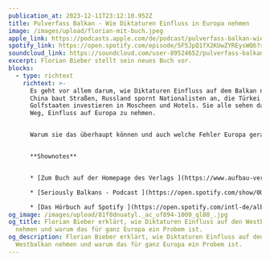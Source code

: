 ```yaml
---
publication_at: 2023-12-11T23:12:10.952Z
title: Pulverfass Balkan - Wie Diktaturen Einfluss in Europa nehmen
image: /images/upload/florian-mit-buch.jpeg
apple_link: https://podcasts.apple.com/de/podcast/pulverfass-balkan-wie-diktaturen-einfluss-in-europa/id1170436903?i=1000638245783
spotify_link: https://open.spotify.com/episode/5F5JpQ1fX2KUwZYREysWQ6?si=5d04419531e24822
soundcloud_link: https://soundcloud.com/user-89524652/pulverfass-balkan-wie-diktaturen-einfluss-in-europa-nehmen
excerpt: Florian Bieber stellt sein neues Buch vor.
blocks:
  - type: richtext
    richtext: >-
      Es geht vor allem darum, wie Diktaturen Einfluss auf dem Balkan nehmen.
      China baut Straßen, Russland spornt Nationalisten an, die Türkei und die
      Golfstaaten investieren in Moscheen und Hotels. Sie alle sehen darin einen
      Weg, Einfluss auf Europa zu nehmen.


      Warum sie das überhaupt können und auch welche Fehler Europa gerade macht - darum geht es im Gespräch. Dabei lässt Krsto es sich natürlich nicht nehmen, mal zu klären, was dem Herrn Professor eigentlich einfällt, einen Balkan-Podcast zu starten, ohne vorher nach Erlaubnis zu fragen.


      **Shownotes**


      * [Zum Buch auf der Homepage des Verlags ](https://www.aufbau-verlage.de/ch-links-verlag/pulverfass-balkan/978-3-96289-193-0)

      * [Seriously Balkans - Podcast ](https://open.spotify.com/show/0UObzzyRZskp8R1Cg2smb3)

      * [Das Hörbuch auf Spotify ](https://open.spotify.com/intl-de/album/3WJGtcMoCDB7fa9g9tpRHR)
og_image: /images/upload/81f0dnuatyl._ac_uf894-1000_ql80_.jpg
og_title: Florian Bieber erklärt, wie Diktaturen Einfluss auf den Westbalkan
  nehmen und warum das für ganz Europa ein Probem ist.
og_description: Florian Bieber erklärt, wie Diktaturen Einfluss auf den
  Westbalkan nehmen und warum das für ganz Europa ein Probem ist.
---
```

